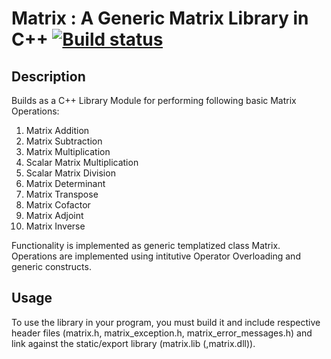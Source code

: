 # Matrix : A Generic Matrix Library in C++  [![Build status](https://ci.appveyor.com/api/projects/status/d2jnxclg20vd0o50?svg=true)](https://ci.appveyor.com/project/sauvik3/matrix)
Description
-------------------------------------------------------

Builds as a C++ Library Module for performing following
basic Matrix Operations:

1. Matrix Addition
2. Matrix Subtraction
3. Matrix Multiplication
4. Scalar Matrix Multiplication
5. Scalar Matrix Division
6. Matrix Determinant
7. Matrix Transpose
8. Matrix Cofactor
9. Matrix Adjoint
10. Matrix Inverse

Functionality is implemented as generic templatized class Matrix.
Operations are implemented using intitutive Operator Overloading
and generic constructs.

Usage
-------------------------------------------------------

To use the library in your program, you must build it and include
respective header files (matrix.h, matrix_exception.h, matrix_error_messages.h)
and link against the static/export library (matrix.lib (,matrix.dll)).
